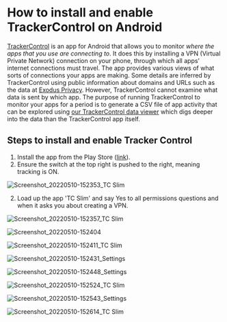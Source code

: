 # How to install and enable TrackerControl on Android

[TrackerControl](https://trackercontrol.org/) is an app for Android that allows you to monitor *where the apps that you use are connecting to*. It does this by installing a VPN (Virtual Private Network) connection on your phone, through which all apps' internet connections must travel. The app provides various views of what sorts of connections your apps are making. Some details are inferred by TrackerControl using public information about domains and URLs such as the data at [Exodus Privacy](https://exodus-privacy.eu.org/en/). However, TrackerControl cannot examine what data is sent by which app. The purpose of running TrackerControl to monitor your apps for a period is to generate a CSV file of app activity that can be explored using [our TrackerControl data viewer](https://experiences.hestialabs.org/tracker-control) which digs deeper into the data than the TrackerControl app itself.

## Steps to install and enable Tracker Control

1. Install the app from the Play Store ([link](https://play.google.com/store/apps/details?id=net.kollnig.missioncontrol.play)).
2. Ensure the switch at the top right is pushed to the right, meaning tracking is ON.

![Screenshot_20220510-152353_TC Slim](https://user-images.githubusercontent.com/1473244/167656450-34e8bbc9-f77c-4b6a-bc73-1688ed8c20fc.jpg)


2. Load up the app 'TC Slim' and say Yes to all permissions questions and when it asks you about creating a VPN.

![Screenshot_20220510-152357_TC Slim](https://user-images.githubusercontent.com/1473244/167656519-dfd31f2f-1df4-46a2-a7bc-c137456dc4cb.jpg)

![Screenshot_20220510-152404](https://user-images.githubusercontent.com/1473244/167656551-505dbb33-e2bd-44aa-b4af-e5abe4681ac1.jpg)

![Screenshot_20220510-152411_TC Slim](https://user-images.githubusercontent.com/1473244/167656602-60955893-dc84-4714-90a6-57c9f66cc739.jpg)

![Screenshot_20220510-152431_Settings](https://user-images.githubusercontent.com/1473244/167656739-d5019140-1805-4b3e-8b87-1556b21b02f7.jpg)

![Screenshot_20220510-152448_Settings](https://user-images.githubusercontent.com/1473244/167656836-3a55d932-5fe9-4be9-8d2d-9ae12a9668df.jpg)

![Screenshot_20220510-152524_TC Slim](https://user-images.githubusercontent.com/1473244/167656911-6c48311b-3753-469d-ba5f-1176abc7c200.jpg)

![Screenshot_20220510-152543_Settings](https://user-images.githubusercontent.com/1473244/167657010-740d92f3-46ca-4812-9b2f-ad9b362c6fa3.jpg)

![Screenshot_20220510-152614_TC Slim](https://user-images.githubusercontent.com/1473244/167657086-d995890a-addb-4324-a1cc-53b37b9dffdc.jpg)
